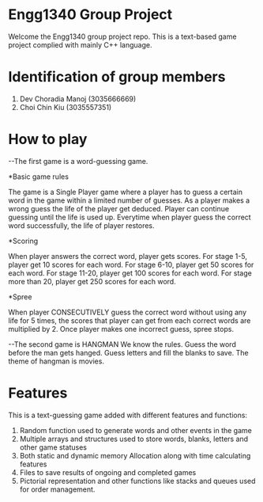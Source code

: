 # Engg1340 Group Project
Welcome the Engg1340 group project repo. This is a text-based game project complied with mainly C++ language.

# Identification of group members
1. Dev Choradia Manoj (3035666669)
2. Choi Chin Kiu (3035557351)

# How to play

--The first game is a word-guessing game.

*Basic game rules

The game is a Single Player game where a player has to guess a certain word in the game within a limited number of guesses. As a player makes a wrong guess the life of the player get deduced. Player can continue guessing until the life is used up. Everytime when player guess the correct word successfully, the life of player restores.

*Scoring

When player answers the correct word, player gets scores.
For stage 1-5, player get 10 scores for each word.
For stage 6-10, player get 50 scores for each word.
For stage 11-20, player get 100 scores for each word.
For stage more than 20, player get 250 scores for each word.

*Spree

When player CONSECUTIVELY guess the correct word without using any life for 5 times, the scores that player can get from each correct words are multiplied by 2. Once player makes one incorrect guess, spree stops.

--The second game is HANGMAN
We know the rules. Guess the word before the man gets hanged. Guess letters and fill the blanks to save.
The theme of hangman is movies.

# Features 

This is a text-guessing game added with different features and functions:
1. Random function used to generate words and other events in the game
2. Multiple arrays and structures used to store words, blanks, letters and other game statuses 
3. Both static and dynamic memory Allocation along with time calculating features
4. Files to save results of ongoing and completed games
5. Pictorial representation and other functions like stacks and queues used for order management.



